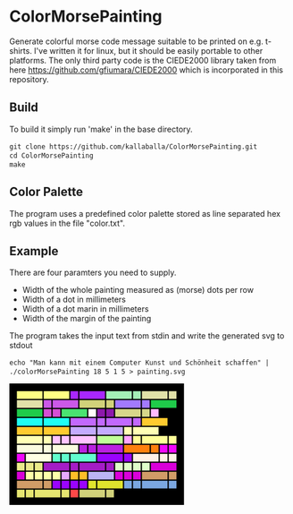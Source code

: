 ColorMorsePainting
============

Generate colorful morse code message suitable to be printed on e.g. t-shirts.
I've written it for linux, but it should be easily portable to other platforms. 
The only third party code is the CIEDE2000 library taken from here https://github.com/gfiumara/CIEDE2000 which is incorporated in this repository.

## Build

To build it simply run 'make' in the base directory.

    git clone https://github.com/kallaballa/ColorMorsePainting.git
    cd ColorMorsePainting
    make

## Color Palette

The program uses a predefined color palette stored as line separated hex rgb values in the file "color.txt". 

## Example

There are four paramters you need to supply.
* Width of the whole painting measured as (morse) dots per row
* Width of a dot in millimeters
* Width of a dot marin in millimeters
* Width of the margin of the painting

The program takes the input text from stdin and write the generated svg to stdout

    echo "Man kann mit einem Computer Kunst und Schönheit schaffen" | ./colorMorsePainting 18 5 1 5 > painting.svg 

![Morse Painting: Kunst und Schönheit](https://github.com/kallaballa/ColorMorsePainting/raw/master/example/painting.png "Morse Painting: Kunst und Schönheit")


